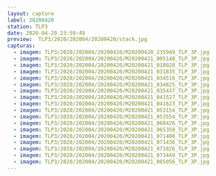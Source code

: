 ```yaml
---
layout: capture
label: 20200420
station: TLP3
date: 2020-04-20 23:59:49
preview:  TLP3/2020/202004/20200420/stack.jpg
capturas:
  - imagem: TLP3/2020/202004/20200420/M20200420_235949_TLP_3P.jpg
  - imagem: TLP3/2020/202004/20200420/M20200421_005148_TLP_3P.jpg
  - imagem: TLP3/2020/202004/20200420/M20200421_010028_TLP_3P.jpg
  - imagem: TLP3/2020/202004/20200420/M20200421_031835_TLP_3P.jpg
  - imagem: TLP3/2020/202004/20200420/M20200421_034516_TLP_3P.jpg
  - imagem: TLP3/2020/202004/20200420/M20200421_034825_TLP_3P.jpg
  - imagem: TLP3/2020/202004/20200420/M20200421_035437_TLP_3P.jpg
  - imagem: TLP3/2020/202004/20200420/M20200421_041527_TLP_3P.jpg
  - imagem: TLP3/2020/202004/20200420/M20200421_041623_TLP_3P.jpg
  - imagem: TLP3/2020/202004/20200420/M20200421_053154_TLP_3P.jpg
  - imagem: TLP3/2020/202004/20200420/M20200421_053554_TLP_3P.jpg
  - imagem: TLP3/2020/202004/20200420/M20200421_060426_TLP_3P.jpg
  - imagem: TLP3/2020/202004/20200420/M20200421_065358_TLP_3P.jpg
  - imagem: TLP3/2020/202004/20200420/M20200421_071408_TLP_3P.jpg
  - imagem: TLP3/2020/202004/20200420/M20200421_071436_TLP_3P.jpg
  - imagem: TLP3/2020/202004/20200420/M20200421_071826_TLP_3P.jpg
  - imagem: TLP3/2020/202004/20200420/M20200421_073449_TLP_3P.jpg
  - imagem: TLP3/2020/202004/20200420/M20200421_085056_TLP_3P.jpg
---
```

